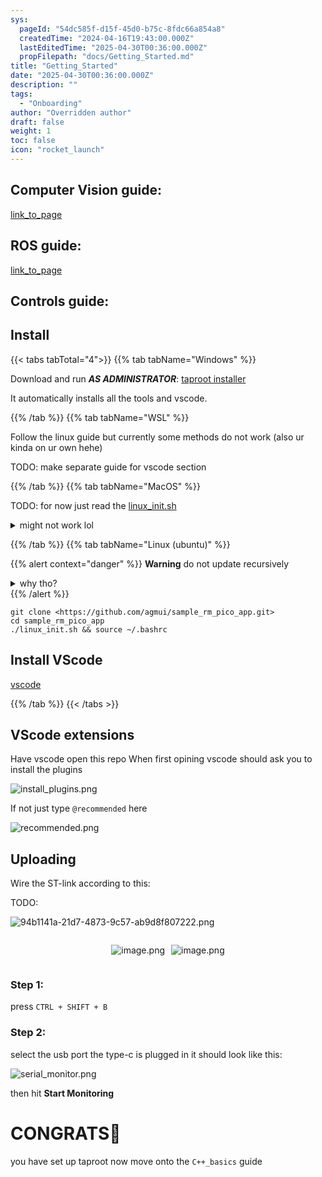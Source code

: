 ```yaml
---
sys:
  pageId: "54dc585f-d15f-45d0-b75c-8fdc66a854a8"
  createdTime: "2024-04-16T19:43:00.000Z"
  lastEditedTime: "2025-04-30T00:36:00.000Z"
  propFilepath: "docs/Getting_Started.md"
title: "Getting_Started"
date: "2025-04-30T00:36:00.000Z"
description: ""
tags:
  - "Onboarding"
author: "Overridden author"
draft: false
weight: 1
toc: false
icon: "rocket_launch"
---
```


## Computer Vision guide:

[link_to_page](86d45bc0-388b-4d26-8848-44f255f73d0e)

## ROS guide:

[link_to_page](3c76c1de-ec8f-46d6-8b0a-294005edc2d5)

## Controls guide:

## Install

{{< tabs tabTotal="4">}}
{{% tab tabName="Windows" %}}

Download and run _**AS ADMINISTRATOR**_: [taproot installer](https://github.com/Thornbots/TeachingFreshies/releases/tag/1.0)

It automatically installs all the tools and vscode.

{{% /tab %}}
{{% tab tabName="WSL" %}}

Follow the linux guide but currently some methods do not work (also ur kinda on ur own hehe)

TODO: make separate guide for vscode section

{{% /tab %}}
{{% tab tabName="MacOS" %}}

TODO: for now just read the [linux_init.sh](https://github.com/agmui/sample_rm_pico_app/blob/main/linux_init.sh)

<details>
<summary>might not work lol</summary>

`brew install libusb pkg-config`

Next install: [vscode](https://code.visualstudio.com/Download)

</details>

{{% /tab %}}
{{% tab tabName="Linux (ubuntu)" %}}

{{% alert context="danger" %}}
**Warning** do not update recursively
<details>
<summary>why tho?</summary>
There are some submodules that may go on for a while (like tinyusb) and I highly
recommend you don't need to get them.
If you want to see what submodules I update just look in `linux_init.sh`
</details>
{{% /alert %}}

```shell
git clone <https://github.com/agmui/sample_rm_pico_app.git>
cd sample_rm_pico_app
./linux_init.sh && source ~/.bashrc
```

## Install VScode

[vscode](https://code.visualstudio.com/Download)

{{% /tab %}}
{{< /tabs >}}

## VScode extensions

Have vscode open this repo
When first opining vscode should ask you to install the plugins

![install_plugins.png](https://prod-files-secure.s3.us-west-2.amazonaws.com/d518164a-d88e-44d1-a4ee-3adb3bd8bce0/89bd30f0-1825-4e77-867b-0a41ce370880/install_plugins.png?X-Amz-Algorithm=AWS4-HMAC-SHA256&X-Amz-Content-Sha256=UNSIGNED-PAYLOAD&X-Amz-Credential=ASIAZI2LB4665ZDYWYJG%2F20250627%2Fus-west-2%2Fs3%2Faws4_request&X-Amz-Date=20250627T100905Z&X-Amz-Expires=3600&X-Amz-Security-Token=IQoJb3JpZ2luX2VjEHoaCXVzLXdlc3QtMiJIMEYCIQDh6HQ0A47rDabSDdXujjSjnmKuvWOnJUfDEoMmsVKavwIhAJyY6xK5qDBq%2FsCyTlxTQdJ4T0I7PMlbXwL2fezmvOtBKv8DCHMQABoMNjM3NDIzMTgzODA1Igz%2BGmtgF4RjeEMLrPUq3ANpR%2BVl6jl8d4ey7VJuS6XUpiYCvE5%2BvahpjR%2BJQ0K1FfKIibJ9aDa5bFfDA4uikzRBUayvv%2FEbiCd8I4TtxFzJz81RAnwqvWWRbjpq%2FFIacqQIjV3U4Nd9EBxsoykqlcg65os5fi54uLoG9wnQrX4OfjGsFrJUvBKHxQEh6nQ%2Fgii2Nu508w%2BFhqv8wj2Lh8CotfwjK1IOrxf2pDKEEYrIELAi4P6z95lVliDvctYjzpQCet28rRP74L58gk5KZ8cXmkQriTOEjb7DgPmRzOi6mt3urQ%2BJ%2BnzVBO3rsId7m3Jd84odjtQIexVJP9jpaiqNhq4glQmNyFreRYwVhAIih5w10wWU2XUE%2BD3JQVWvkTObSOENRYCxbdiLw%2BGisQZS0FfU08zmOPrkZ8xUslYHpldbwsRUAaF2zExDMd6hDaA2Jpj1eqEKIMQNm4ySHhj7Ntur1KZaTDmm5gcgBsGxIgXYHEBkQbLo3ddi3bCqQQIotb8Biw6VINheCAirgxOxP0wOVYJ7UMSPVy5i7hp6lt8vNsQEfYiqoxLP%2FMDz0XrOaE740S45RGpt%2BK0yVCn8qRhAjatBnBpeL5TrP6nrMl2%2B2Th08OSKlieRGh9d9r51ZOWtFszpqCaWPjDp0%2FnCBjqkAVT0zbmz26PnO3Km4VDGgIfA8%2F6fceuVR3eGPiaCfTBta4eKv%2FGOqQqmqtMZQeMRaog78Ftb8hU2hHXP1qRUyEZBCBdsgHdayoyOgjMbLCcP6k8NW4dIo4aF8AOe4iE87SrPbxlCR1mISW1fA384Y185pXy2PM9230NNCovK9nEe1JeH7E1424GtU8flfHfb0%2BTm4b%2BN7GnWrkIk9YRyIf2QxotB&X-Amz-Signature=344221f22b224544b8f99aee4f06bd813bfe18e40ca89a27d1628818edd9dae1&X-Amz-SignedHeaders=host&x-amz-checksum-mode=ENABLED&x-id=GetObject)

If not just type `@recommended` here  

![recommended.png](https://prod-files-secure.s3.us-west-2.amazonaws.com/d518164a-d88e-44d1-a4ee-3adb3bd8bce0/61e661e9-5d85-4dfc-be0d-8d2097a5e793/recommended.png?X-Amz-Algorithm=AWS4-HMAC-SHA256&X-Amz-Content-Sha256=UNSIGNED-PAYLOAD&X-Amz-Credential=ASIAZI2LB4665ZDYWYJG%2F20250627%2Fus-west-2%2Fs3%2Faws4_request&X-Amz-Date=20250627T100905Z&X-Amz-Expires=3600&X-Amz-Security-Token=IQoJb3JpZ2luX2VjEHoaCXVzLXdlc3QtMiJIMEYCIQDh6HQ0A47rDabSDdXujjSjnmKuvWOnJUfDEoMmsVKavwIhAJyY6xK5qDBq%2FsCyTlxTQdJ4T0I7PMlbXwL2fezmvOtBKv8DCHMQABoMNjM3NDIzMTgzODA1Igz%2BGmtgF4RjeEMLrPUq3ANpR%2BVl6jl8d4ey7VJuS6XUpiYCvE5%2BvahpjR%2BJQ0K1FfKIibJ9aDa5bFfDA4uikzRBUayvv%2FEbiCd8I4TtxFzJz81RAnwqvWWRbjpq%2FFIacqQIjV3U4Nd9EBxsoykqlcg65os5fi54uLoG9wnQrX4OfjGsFrJUvBKHxQEh6nQ%2Fgii2Nu508w%2BFhqv8wj2Lh8CotfwjK1IOrxf2pDKEEYrIELAi4P6z95lVliDvctYjzpQCet28rRP74L58gk5KZ8cXmkQriTOEjb7DgPmRzOi6mt3urQ%2BJ%2BnzVBO3rsId7m3Jd84odjtQIexVJP9jpaiqNhq4glQmNyFreRYwVhAIih5w10wWU2XUE%2BD3JQVWvkTObSOENRYCxbdiLw%2BGisQZS0FfU08zmOPrkZ8xUslYHpldbwsRUAaF2zExDMd6hDaA2Jpj1eqEKIMQNm4ySHhj7Ntur1KZaTDmm5gcgBsGxIgXYHEBkQbLo3ddi3bCqQQIotb8Biw6VINheCAirgxOxP0wOVYJ7UMSPVy5i7hp6lt8vNsQEfYiqoxLP%2FMDz0XrOaE740S45RGpt%2BK0yVCn8qRhAjatBnBpeL5TrP6nrMl2%2B2Th08OSKlieRGh9d9r51ZOWtFszpqCaWPjDp0%2FnCBjqkAVT0zbmz26PnO3Km4VDGgIfA8%2F6fceuVR3eGPiaCfTBta4eKv%2FGOqQqmqtMZQeMRaog78Ftb8hU2hHXP1qRUyEZBCBdsgHdayoyOgjMbLCcP6k8NW4dIo4aF8AOe4iE87SrPbxlCR1mISW1fA384Y185pXy2PM9230NNCovK9nEe1JeH7E1424GtU8flfHfb0%2BTm4b%2BN7GnWrkIk9YRyIf2QxotB&X-Amz-Signature=36fb046f07b63463b2ceedfdcaeb8133e2ae26c982ed8b0d9cd28f27803547a8&X-Amz-SignedHeaders=host&x-amz-checksum-mode=ENABLED&x-id=GetObject)

## Uploading

Wire the ST-link according to this:

TODO:

![94b1141a-21d7-4873-9c57-ab9d8f807222.png](https://prod-files-secure.s3.us-west-2.amazonaws.com/d518164a-d88e-44d1-a4ee-3adb3bd8bce0/e5fad17d-ab82-4300-9f4c-505ab4b1202c/94b1141a-21d7-4873-9c57-ab9d8f807222.png?X-Amz-Algorithm=AWS4-HMAC-SHA256&X-Amz-Content-Sha256=UNSIGNED-PAYLOAD&X-Amz-Credential=ASIAZI2LB4665ZDYWYJG%2F20250627%2Fus-west-2%2Fs3%2Faws4_request&X-Amz-Date=20250627T100905Z&X-Amz-Expires=3600&X-Amz-Security-Token=IQoJb3JpZ2luX2VjEHoaCXVzLXdlc3QtMiJIMEYCIQDh6HQ0A47rDabSDdXujjSjnmKuvWOnJUfDEoMmsVKavwIhAJyY6xK5qDBq%2FsCyTlxTQdJ4T0I7PMlbXwL2fezmvOtBKv8DCHMQABoMNjM3NDIzMTgzODA1Igz%2BGmtgF4RjeEMLrPUq3ANpR%2BVl6jl8d4ey7VJuS6XUpiYCvE5%2BvahpjR%2BJQ0K1FfKIibJ9aDa5bFfDA4uikzRBUayvv%2FEbiCd8I4TtxFzJz81RAnwqvWWRbjpq%2FFIacqQIjV3U4Nd9EBxsoykqlcg65os5fi54uLoG9wnQrX4OfjGsFrJUvBKHxQEh6nQ%2Fgii2Nu508w%2BFhqv8wj2Lh8CotfwjK1IOrxf2pDKEEYrIELAi4P6z95lVliDvctYjzpQCet28rRP74L58gk5KZ8cXmkQriTOEjb7DgPmRzOi6mt3urQ%2BJ%2BnzVBO3rsId7m3Jd84odjtQIexVJP9jpaiqNhq4glQmNyFreRYwVhAIih5w10wWU2XUE%2BD3JQVWvkTObSOENRYCxbdiLw%2BGisQZS0FfU08zmOPrkZ8xUslYHpldbwsRUAaF2zExDMd6hDaA2Jpj1eqEKIMQNm4ySHhj7Ntur1KZaTDmm5gcgBsGxIgXYHEBkQbLo3ddi3bCqQQIotb8Biw6VINheCAirgxOxP0wOVYJ7UMSPVy5i7hp6lt8vNsQEfYiqoxLP%2FMDz0XrOaE740S45RGpt%2BK0yVCn8qRhAjatBnBpeL5TrP6nrMl2%2B2Th08OSKlieRGh9d9r51ZOWtFszpqCaWPjDp0%2FnCBjqkAVT0zbmz26PnO3Km4VDGgIfA8%2F6fceuVR3eGPiaCfTBta4eKv%2FGOqQqmqtMZQeMRaog78Ftb8hU2hHXP1qRUyEZBCBdsgHdayoyOgjMbLCcP6k8NW4dIo4aF8AOe4iE87SrPbxlCR1mISW1fA384Y185pXy2PM9230NNCovK9nEe1JeH7E1424GtU8flfHfb0%2BTm4b%2BN7GnWrkIk9YRyIf2QxotB&X-Amz-Signature=96f64dc7fa26f3c3e0d0a5215c718bc17a4c2c25ead5468af272343d7bfe2ffa&X-Amz-SignedHeaders=host&x-amz-checksum-mode=ENABLED&x-id=GetObject)

<div style="display: flex;flex-direction: row; column-gap:10px; max-width: 630px;justify-content: center;">
<div>

![image.png](https://prod-files-secure.s3.us-west-2.amazonaws.com/d518164a-d88e-44d1-a4ee-3adb3bd8bce0/210ecb78-1116-4d7b-b9b7-2292f66fa2c2/image.png?X-Amz-Algorithm=AWS4-HMAC-SHA256&X-Amz-Content-Sha256=UNSIGNED-PAYLOAD&X-Amz-Credential=ASIAZI2LB4662R255ZSA%2F20250627%2Fus-west-2%2Fs3%2Faws4_request&X-Amz-Date=20250627T100907Z&X-Amz-Expires=3600&X-Amz-Security-Token=IQoJb3JpZ2luX2VjEHoaCXVzLXdlc3QtMiJHMEUCIQCamEuQVB2m72I6lSFq6KgtUTPbw7xhuZrlMwZXZDy2IwIgd8B994rGJVP7qCS8IlSjJgA5cuoyqqyWkd2ZNeHzeg8q%2FwMIcxAAGgw2Mzc0MjMxODM4MDUiDGa%2BvMS6p8Czm%2BMJqSrcA1VJsJ8FJxJ%2FMCFuIEkzUY584kUpDaYaIPhEb33Id9mYznMoYNRQsDIYxRr%2Bk48talZHPDx4UBkWjhyCQ7UoIAV%2Bn8W5JX1rkRup7b3w0afxQ0s7hGLOW77QFTR9oVjlpH0pVyoU6MTjsbsm6ko4ofhkhw0dMHnk1%2FGEiCpr7ORzOlekGf7ddgh6QQvF4TMd9MsFcyfBNefXXh730hgZ867SjJPS0PpKdT8rXsg1mNlTggOufIU22yMd0Ru59JFhdlb%2BofS%2BVHB7otvZXiOmLS05sX20uifYwHW%2Fhk26Xr%2F5bm3Mu9rAAukvMPp4UVtVhoeFWUS0xVbKd%2FuNjHVxgqdiIJJCaRCN3PPGZ8e4bAk0B0GLN9VPpX81j%2B43RLFfj3FDq8WRRmhu5pMPqhyGf16qOVQi8s%2BBHzlFhsGCAsAZ5II2mQIbw0CO6KZKyaOz3WDJ15h%2BxCkJ5Cn3UGQsUbAgESZJmMg1ymgKDM8GpcehHfHIPOXFmleF40bsn1riiKDeBfPIa%2F107hl%2Bp5j5Ik1strzTHBNiEcWslZ0XW%2BoBxirUYHj9cyzSpX%2Bgi%2FonzYgDWFfYX5%2FeDA%2Bav7gGwO9cCVLYY07wVzuraoHefvBRS1MoFPGzViiBs9SRMPbT%2BcIGOqUB7%2BcuLjEFdZTEFD3%2FaJg3crEGLTd1GQxVT9xdvHdr7O2NGx4OOMbd9nmfMu6mNm6hGJ0SJ06EIxpYTUDcQH7JnffXU3uJG8XvrtpkYPIe5RQlrDIFyyhh9weaFfZF7Paxd%2BQ2vm56PPGxgMF%2BKPeJMl7TX9jzqNPK4v0BtUXwQLKEtLGYp8bufFbhpHfQG1Ug7X4HXifhKHEFC%2BNUXwg8oRfMaLuB&X-Amz-Signature=1bcb2d88e34618aa992e6ce3d84052db60fe0066893bbdf0b6c59ba457bed18a&X-Amz-SignedHeaders=host&x-amz-checksum-mode=ENABLED&x-id=GetObject)

</div>
<div>

![image.png](https://prod-files-secure.s3.us-west-2.amazonaws.com/d518164a-d88e-44d1-a4ee-3adb3bd8bce0/33a0fd0f-8ca6-4a86-8e09-26e95ded1fff/image.png?X-Amz-Algorithm=AWS4-HMAC-SHA256&X-Amz-Content-Sha256=UNSIGNED-PAYLOAD&X-Amz-Credential=ASIAZI2LB466UUCOLXHC%2F20250627%2Fus-west-2%2Fs3%2Faws4_request&X-Amz-Date=20250627T100907Z&X-Amz-Expires=3600&X-Amz-Security-Token=IQoJb3JpZ2luX2VjEHoaCXVzLXdlc3QtMiJIMEYCIQDfZBbGhVuYV94Uw4vsgswVBez3dti7vdxoZZ5O4HEzrwIhALvlTsOdu0nKdYjuaGXOz44ka0ouGq2a0Um5Cy4vdqWRKv8DCHMQABoMNjM3NDIzMTgzODA1IgwgYaoNUxw5cAODJJ4q3APp8WJzKrn7tZsaNe3qIUwP%2F%2BlcoUgL6Ns1cXhv05qWrWlh4dJLXAOKBrWharUJjM2HYNRWIbF5Y2LGmaQUphHGJwFlNK1hgXFed0vQWTvvi35mwW5%2FoPbPxdyNIohr%2FKsrpt9IBLlBAF4aFVuFPtjdkGrTejoS87iXdkgZaf6Z9OJMJEloe2pcGPn4h9D390SWKks%2F2OOHagxfAT9rOyG6kSzqZFk3B8CYgXW4CnPshaDSKIKFhJFzDQBruiZ3RBEJ08Hjn21RABkMKaI6FPhazywWEJ9VfQeOGuLp568fKl2g%2BegfYtQ8pn9%2BX8zbsIzIplfTgtuUud4XRYlcYsY0J1sjH%2BU95irfsM8%2F6B7pZfRUA%2FmZ681NkyINAbeh%2FvGAQs549pxrgtcgEe3xLmYPVckx8mWOSFuEUV%2FzXBCJnKroQnL%2F5lLSvNu6x0aTxLVzrvOy2sg7ylHKPAOPOZS1YdFaD2pKk%2FQEKGKDmBGru2frilq6ZVLea4jOnHFQtdyLqIMOBZAgyW4cyiLomzvQsZqg0WIxr4YSmShFkFJI1EMsJugIzM0hEc8hdlD4gbiq0DCZ8kRkuyXk0hiXRgVeA2N278lq1%2BNm4ktjl1LVdfTlqDIi2zPFAIx2nDDH0%2FnCBjqkAXTh%2B56OqXczazjF%2B%2BsTjdobre0OkzkkoA0iTYAYSl7w2KmALK4xqAPpwIFa8wcBzKC9v9%2BEQt1gx%2B70xwwzeeBu2Gcjwp3pklemAO2Fb4hSqGclkaZFHkAjYgzCmQ4RFpf5eFLAvYQryKM5g07YAZI4W0C6jltNNe5ZTl4%2FPpMuEpXF8Jd16fRK5ZaEM6O74VsZq2U3PmGxy8UTitxE3ELEGFJP&X-Amz-Signature=f53da7c1aaa0c18e835e09fef027df8288e7fd99512a82174a0abfcff1bd55c8&X-Amz-SignedHeaders=host&x-amz-checksum-mode=ENABLED&x-id=GetObject)

</div>
</div>

### Step 1:

press `CTRL + SHIFT + B`

### Step 2:

select the usb port the type-c is plugged in it should look like this:

![serial_monitor.png](https://prod-files-secure.s3.us-west-2.amazonaws.com/d518164a-d88e-44d1-a4ee-3adb3bd8bce0/f03f4774-05d4-4393-b6a0-d5efb6d315ab/serial_monitor.png?X-Amz-Algorithm=AWS4-HMAC-SHA256&X-Amz-Content-Sha256=UNSIGNED-PAYLOAD&X-Amz-Credential=ASIAZI2LB4665ZDYWYJG%2F20250627%2Fus-west-2%2Fs3%2Faws4_request&X-Amz-Date=20250627T100905Z&X-Amz-Expires=3600&X-Amz-Security-Token=IQoJb3JpZ2luX2VjEHoaCXVzLXdlc3QtMiJIMEYCIQDh6HQ0A47rDabSDdXujjSjnmKuvWOnJUfDEoMmsVKavwIhAJyY6xK5qDBq%2FsCyTlxTQdJ4T0I7PMlbXwL2fezmvOtBKv8DCHMQABoMNjM3NDIzMTgzODA1Igz%2BGmtgF4RjeEMLrPUq3ANpR%2BVl6jl8d4ey7VJuS6XUpiYCvE5%2BvahpjR%2BJQ0K1FfKIibJ9aDa5bFfDA4uikzRBUayvv%2FEbiCd8I4TtxFzJz81RAnwqvWWRbjpq%2FFIacqQIjV3U4Nd9EBxsoykqlcg65os5fi54uLoG9wnQrX4OfjGsFrJUvBKHxQEh6nQ%2Fgii2Nu508w%2BFhqv8wj2Lh8CotfwjK1IOrxf2pDKEEYrIELAi4P6z95lVliDvctYjzpQCet28rRP74L58gk5KZ8cXmkQriTOEjb7DgPmRzOi6mt3urQ%2BJ%2BnzVBO3rsId7m3Jd84odjtQIexVJP9jpaiqNhq4glQmNyFreRYwVhAIih5w10wWU2XUE%2BD3JQVWvkTObSOENRYCxbdiLw%2BGisQZS0FfU08zmOPrkZ8xUslYHpldbwsRUAaF2zExDMd6hDaA2Jpj1eqEKIMQNm4ySHhj7Ntur1KZaTDmm5gcgBsGxIgXYHEBkQbLo3ddi3bCqQQIotb8Biw6VINheCAirgxOxP0wOVYJ7UMSPVy5i7hp6lt8vNsQEfYiqoxLP%2FMDz0XrOaE740S45RGpt%2BK0yVCn8qRhAjatBnBpeL5TrP6nrMl2%2B2Th08OSKlieRGh9d9r51ZOWtFszpqCaWPjDp0%2FnCBjqkAVT0zbmz26PnO3Km4VDGgIfA8%2F6fceuVR3eGPiaCfTBta4eKv%2FGOqQqmqtMZQeMRaog78Ftb8hU2hHXP1qRUyEZBCBdsgHdayoyOgjMbLCcP6k8NW4dIo4aF8AOe4iE87SrPbxlCR1mISW1fA384Y185pXy2PM9230NNCovK9nEe1JeH7E1424GtU8flfHfb0%2BTm4b%2BN7GnWrkIk9YRyIf2QxotB&X-Amz-Signature=7e3f7a6207fbe8b1e3bf66347454038246f94d4e2287258a75176407596c35e4&X-Amz-SignedHeaders=host&x-amz-checksum-mode=ENABLED&x-id=GetObject)

then hit **Start Monitoring**

# CONGRATS🎉

you have set up taproot now move onto the `C++_basics` guide
